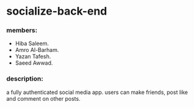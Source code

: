 # socialize-back-end
### members:  
- Hiba Saleem.
- Amro Al-Barham.
- Yazan Tafesh.
- Saeed Awwad.
### description:  
a fully authenticated social media app. users can make friends, post like and comment on other posts.
